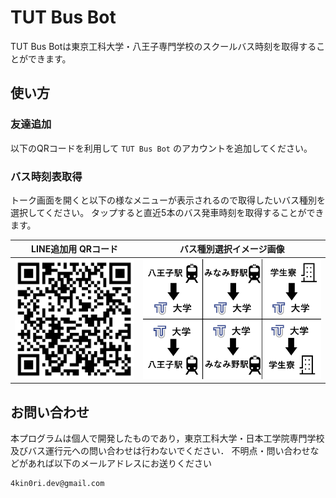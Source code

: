 # TUT Bus Bot
TUT Bus Botは東京工科大学・八王子専門学校のスクールバス時刻を取得することができます。

## 使い方
### 友達追加
以下のQRコードを利用して `TUT Bus Bot` のアカウントを追加してください。

### バス時刻表取得
トーク画面を開くと以下の様なメニューが表示されるので取得したいバス種別を選択してください。
タップすると直近5本のバス発車時刻を取得することができます。

|LINE追加用 QRコード|バス種別選択イメージ画像|
|---|---|
|<img src="./public/qr.png" width="200">|<img src="./public/richmenu.png" width="300">|


## お問い合わせ
本プログラムは個人で開発したものであり，東京工科大学・日本工学院専門学校及びバス運行元への問い合わせは行わないでください．
不明点・問い合わせなどがあれば以下のメールアドレスにお送りください
```
4kin0ri.dev@gmail.com
```

